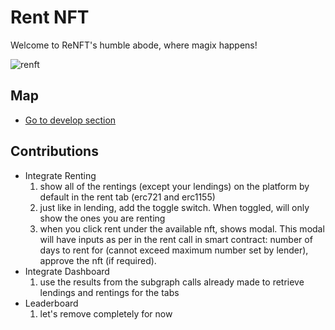 # Rent NFT

Welcome to ReNFT's humble abode, where magix happens!

![renft](https://user-images.githubusercontent.com/13678461/109494135-634a8800-7a85-11eb-9dd5-d07ca2865df1.png)

## Map

- [Go to develop section](#develop)

## Contributions

- Integrate Renting
  1. show all of the rentings (except your lendings) on the platform by default in the rent tab (erc721 and erc1155)
  2. just like in lending, add the toggle switch. When toggled, will only show the ones you are renting
  3. when you click rent under the available nft, shows modal. This modal will have inputs as per in the rent call in smart contract: number of days to rent for (cannot exceed maximum number set by lender), approve the nft (if required).
- Integrate Dashboard
  1. use the results from the subgraph calls already made to retrieve lendings and rentings for the tabs
- Leaderboard
  1. let's remove completely for now
